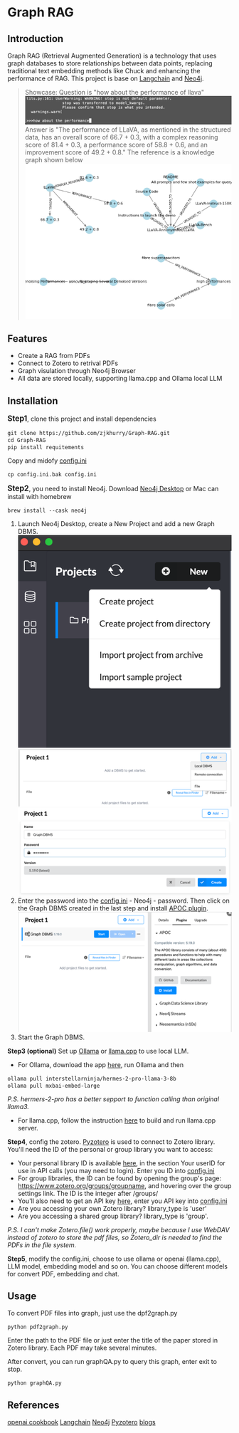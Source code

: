 # Graph RAG

## Introduction

 Graph  RAG (Retrieval Augmented Generation) is a technology that uses graph databases to store relationships between data points, replacing traditional text embedding methods like Chuck and enhancing the performance of RAG. This project is base on [Langchain](https://github.com/langchain-ai/langchain/tree/master) and [Neo4j](https://github.com/neo4j/neo4j?tab=readme-ov-file).

> Showcase:
Question is "how about the performance of llava"
![gif](res/5.gif)
Answer is "The performance of LLaVA, as mentioned in the structured data, has an overall score of 66.7 + 0.3, with a complex reasoning score of 81.4 + 0.3, a performance score of 58.8 + 0.6, and an improvement score of 49.2 + 0.8."
The reference is a knowledge graph shown below
![kg](res/graph.png)

## Features

- Create a RAG from PDFs
- Connect to Zotero to retrival PDFs
- Graph visulation through Neo4j Browser
- All data are stored locally, supporting llama.cpp and Ollama local LLM

## Installation

<big>**Step1**</big>, clone this project and install dependencies
 ```
 git clone https://github.com/zjkhurry/Graph-RAG.git
 cd Graph-RAG
 pip install requitements
 ```
 Copy and midofy [config.ini](./config.ini)
 ```
 cp config.ini.bak config.ini
 ```

<big>**Step2**</big>, you need to install Neo4j. Download [Neo4j Desktop](https://neo4j.com/download/) or Mac can install with homebrew
 ```
 brew install --cask neo4j
 ```
 1. Launch Neo4j Desktop, create a New Project and add a new Graph DBMS.
 ![avatar](res/1.png) ![avatar](res/2.png) ![avatar](res/3.png)
 1. Enter the password into the [config.ini](./config.ini) - Neo4j - password. Then click on the Graph DBMS created in the last step and install [APOC plugin](https://github.com/neo4j/apoc).
 ![avatar](res/4.png)
 1. Start the Graph DBMS.

 **Step3 (optional)** Set up [Ollama](https://ollama.com) or [llama.cpp](https://github.com/ggerganov/llama.cpp) to use local LLM.
 - For Ollama, download the app [here](https://ollama.com), run Ollama and then
 ```
 ollama pull interstellarninja/hermes-2-pro-llama-3-8b
 ollama pull mxbai-embed-large
 ```
 *P.S. hermers-2-pro has a better sepport to function calling than original llama3.*
 - For llama.cpp, follow the instruction [here](https://github.com/ggerganov/llama.cpp) to build and run llama.cpp server.

 **Step4**, config the zotero. [Pyzotero](https://github.com/urschrei/pyzotero) is used to connect to Zotero library. You'll need the ID of the personal or group library you want to access:
 - Your personal library ID is available [here](https://www.zotero.org/settings/keys), in the section Your userID for use in API calls (you may need to login). Enter you ID into [config.ini](./config.ini)
 - For group libraries, the ID can be found by opening the group's page: https://www.zotero.org/groups/groupname, and hovering over the group settings link. The ID is the integer after /groups/
 - You'll also need to get an API key [here](https://www.zotero.org/settings/keys/new), enter you API key into [config.ini](./config.ini)
 - Are you accessing your own Zotero library? library_type is 'user'
 - Are you accessing a shared group library? library_type is 'group'.

 *P.S. I can't make Zotero.file() work properly, maybe because I use WebDAV instead of zotero to store the pdf files, so Zotero_dir is needed to find the PDFs in the file system.* 

 **Step5**, modify the config.ini, choose to use ollama or openai (llama.cpp), LLM model, embedding model and so on. You can choose different models for convert PDF, embedding and chat.

 ## Usage
 To convert PDF files into graph, just use the dpf2graph.py
 ```
 python pdf2graph.py
 ```
 Enter the path to the PDF file or just enter the title of the paper stored in Zotero library. Each PDF may take several minutes.

 After convert, you can run graphQA.py to query this graph, enter exit to stop.
 ```
 python graphQA.py
 ```

 ## References
 [openai cookbook](https://github.com/openai/openai-cookbook/blob/main/examples/RAG_with_graph_db.ipynb)
 [Langchain](https://github.com/langchain-ai/langchain/tree/master)
 [Neo4j](https://github.com/neo4j/neo4j?tab=readme-ov-file)
 [Pyzotero](https://github.com/urschrei/pyzotero)
 [blogs](https://github.com/tomasonjo/blogs/blob/master/llm/enhancing_rag_with_graph.ipynb?ref=blog.langchain.dev)